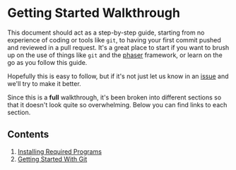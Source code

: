 # Getting Started Walkthrough

This document should act as a step-by-step guide, starting from no experience of coding or tools like `git`, to having your first commit pushed and reviewed in a pull request. It's a great place to start if you want to brush up on the use of things like `git` and the [phaser](https://github.com/phaserjs/phaser) framework, or learn on the go as you follow this guide.

Hopefully this is easy to follow, but if it's not just let us know in an [issue](https://github.com/NathanielJS1541/pebble_protectors/issues/new/choose) and we'll try to make it better.

Since this is a **full** walkthrough, it's been broken into different sections so that it doesn't look quite so overwhelming. Below you can find links to each section.

## Contents

1. [Installing Required Programs](./01_required_programs.md)
2. [Getting Started With Git](./02_git_good.md)
